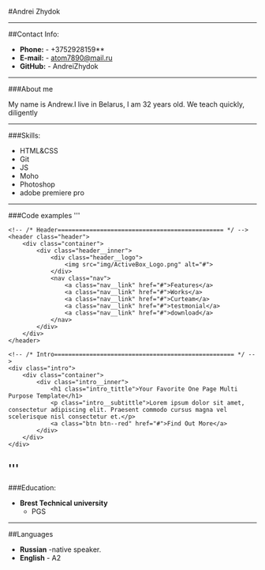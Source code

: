 #Andrei Zhydok

---

##Contact Info:

- **Phone:** - +3752928159\*\*
- **E-mail:** - atom7890@mail.ru
- **GitHub:** - AndreiZhydok

---

###About me

My name is Andrew.I live in Belarus, I am 32 years old. We teach quickly, diligently

---

###Skills:

- HTML&CSS
- Git
- JS
- Moho
- Photoshop
- adobe premiere pro

---

###Code examples
'''

    <!-- /* Header=============================================== */ -->
    <header class="header">
        <div class="container">
            <div class="header__inner">
                <div class="header__logo">
                    <img src="img/ActiveBox_Logo.png" alt="#">
                </div>
                <nav class="nav">
                    <a class="nav__link" href="#">Features</a>
                    <a class="nav__link" href="#">Works</a>
                    <a class="nav__link" href="#">Curteam</a>
                    <a class="nav__link" href="#">testmonial</a>
                    <a class="nav__link" href="#">download</a>
                </nav>
            </div>
        </div>
    </header>

    <!-- /* Intro=================================================== */ -->
    <div class="intro">
        <div class="container">
            <div class="intro__inner">
                <h1 class="intro_tittle">Your Favorite One Page Multi Purpose Template</h1>
                <p class="intro__subtittle">Lorem ipsum dolor sit amet, consectetur adipiscing elit. Praesent commodo cursus magna vel scelerisque nisl consectetur et.</p>
                <a class="btn btn--red" href="#">Find Out More</a>
            </div>
        </div>
    </div>

## '''

###Education:

- **Brest Technical university**
  - PGS

---

##Languages

- **Russian** -native speaker.
- **English** - A2
